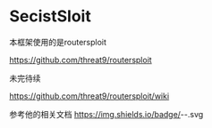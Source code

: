 # SecistSloit

本框架使用的是routersploit

https://github.com/threat9/routersploit


未完待续

https://github.com/threat9/routersploit/wiki

参考他的相关文档
https://img.shields.io/badge/<name>-<SecistSloit>-<orange>.svg

